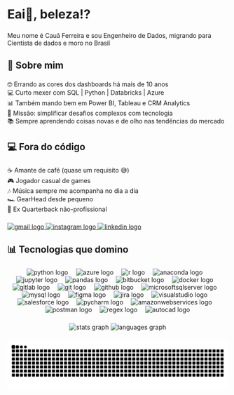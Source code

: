 <h1 align="left">Eai👋, beleza!?</h1>

###

<p align="left">Meu nome é Cauã Ferreira e sou Engenheiro de Dados, migrando para Cientista de dados e moro no Brasil</p>

###

<h2 align="left">🚀 Sobre mim</h2>

###

<p align="left">🤓 Errando as cores dos dashboards há mais de 10 anos<br>💻 Curto mexer com SQL | Python | Databricks | Azure<br>📊 Também mando bem em Power BI, Tableau e CRM Analytics<br>🎯 Missão: simplificar desafios complexos com tecnologia<br>📚 Sempre aprendendo coisas novas e de olho nas tendências do mercado</p>

###

<h2 align="left">💻 Fora do código</h2>

###

<p align="left">☕ Amante de café (quase um requisito 😅)<br>🎮 Jogador casual de games<br>🎶 Música sempre me acompanha no dia a dia<br>🏎️ GearHead desde pequeno<br>🏈 Ex Quarterback não-profissional</p>

###

<div align="left">
  <a href="mailto:caua.fer@gmail.com" target="_blank">
    <img src="https://img.shields.io/static/v1?message=Fala%20comigo&logo=gmail&label=&color=D14836&logoColor=white&labelColor=&style=for-the-badge" height="30" alt="gmail logo"  />
  </a>
  <a href="https://www.instagram.com/caua_ferreiraa/" target="_blank">
    <img src="https://img.shields.io/static/v1?message=Me%20Segue%20ai&logo=instagram&label=&color=E4405F&logoColor=white&labelColor=&style=for-the-badge" height="30" alt="instagram logo"  />
  </a>
  <a href="https://www.linkedin.com/in/cauaferreira/" target="_blank">
    <img src="https://img.shields.io/static/v1?message=Eu%20trabalho,%20viu?!&logo=linkedin&label=&color=0077B5&logoColor=white&labelColor=&style=for-the-badge" height="30" alt="linkedin logo"  />
  </a>
</div>

###

<h2 align="left">📊 Tecnologias que domino</h2>

###

<div align="center">
  <img src="https://cdn.jsdelivr.net/gh/devicons/devicon/icons/python/python-original.svg" height="40" alt="python logo"  />
  <img width="10" />
  <img src="https://cdn.jsdelivr.net/gh/devicons/devicon/icons/azure/azure-original.svg" height="40" alt="azure logo"  />
  <img width="10" />
  <img src="https://cdn.jsdelivr.net/gh/devicons/devicon/icons/r/r-original.svg" height="40" alt="r logo"  />
  <img width="10" />
  <img src="https://cdn.jsdelivr.net/gh/devicons/devicon/icons/anaconda/anaconda-original.svg" height="40" alt="anaconda logo"  />
  <img width="10" />
  <img src="https://cdn.jsdelivr.net/gh/devicons/devicon/icons/jupyter/jupyter-original.svg" height="40" alt="jupyter logo"  />
  <img width="10" />
  <img src="https://cdn.jsdelivr.net/gh/devicons/devicon/icons/pandas/pandas-original.svg" height="40" alt="pandas logo"  />
  <img width="10" />
  <img src="https://cdn.jsdelivr.net/gh/devicons/devicon/icons/bitbucket/bitbucket-original.svg" height="40" alt="bitbucket logo"  />
  <img width="10" />
  <img src="https://cdn.jsdelivr.net/gh/devicons/devicon/icons/docker/docker-original.svg" height="40" alt="docker logo"  />
  <img width="10" />
  <img src="https://cdn.jsdelivr.net/gh/devicons/devicon/icons/gitlab/gitlab-original.svg" height="40" alt="gitlab logo"  />
  <img width="10" />
  <img src="https://cdn.jsdelivr.net/gh/devicons/devicon/icons/git/git-original.svg" height="40" alt="git logo"  />
  <img width="10" />
  <img src="https://cdn.jsdelivr.net/gh/devicons/devicon/icons/github/github-original.svg" height="40" alt="github logo"  />
  <img width="10" />
  <img src="https://cdn.jsdelivr.net/gh/devicons/devicon/icons/microsoftsqlserver/microsoftsqlserver-plain.svg" height="40" alt="microsoftsqlserver logo"  />
  <img width="10" />
  <img src="https://cdn.jsdelivr.net/gh/devicons/devicon/icons/mysql/mysql-original.svg" height="40" alt="mysql logo"  />
  <img width="10" />
  <img src="https://cdn.jsdelivr.net/gh/devicons/devicon/icons/figma/figma-original.svg" height="40" alt="figma logo"  />
  <img width="10" />
  <img src="https://cdn.jsdelivr.net/gh/devicons/devicon/icons/jira/jira-original.svg" height="40" alt="jira logo"  />
  <img width="10" />
  <img src="https://cdn.jsdelivr.net/gh/devicons/devicon/icons/visualstudio/visualstudio-plain.svg" height="40" alt="visualstudio logo"  />
  <img width="10" />
  <img src="https://cdn.jsdelivr.net/gh/devicons/devicon/icons/salesforce/salesforce-original.svg" height="40" alt="salesforce logo"  />
  <img width="10" />
  <img src="https://cdn.jsdelivr.net/gh/devicons/devicon/icons/pycharm/pycharm-original.svg" height="40" alt="pycharm logo"  />
  <img width="10" />
  <img src="https://cdn.jsdelivr.net/gh/devicons/devicon/icons/amazonwebservices/amazonwebservices-line-wordmark.svg" height="40" alt="amazonwebservices logo"  />
  <img width="10" />
  <img src="https://skillicons.dev/icons?i=postman" height="40" alt="postman logo"  />
  <img width="10" />
  <img src="https://skillicons.dev/icons?i=regex" height="40" alt="regex logo"  />
  <img width="10" />
  <img src="https://skillicons.dev/icons?i=autocad" height="40" alt="autocad logo"  />
</div>

###


###

<div align="center">
  <img src="https://github-readme-stats.vercel.app/api?username=caua-ferreira&hide_title=false&hide_rank=false&show_icons=true&include_all_commits=true&count_private=true&disable_animations=false&theme=dark&locale=pt-br&hide_border=true&custom_title=V%C3%AA%20meus%20n%C3%BAmeros%20ai:" height="200" alt="stats graph"  />
  <img src="https://github-readme-stats.vercel.app/api/top-langs?username=caua-ferreira&locale=pt-br&hide_title=false&layout=compact&card_width=320&langs_count=10&theme=dark&hide_border=true&custom_title=O%20que%20eu%20cOdeio%20mais:" height="220" alt="languages graph"  />
</div>

###
<div align="center">
  <img src="https://raw.githubusercontent.com/caua-ferreira/caua-ferreira/output/snake.svg" alt="Snake animation" />
</div>
